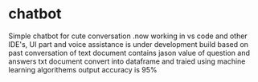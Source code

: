 # chatbot
Simple chatbot for cute conversation .now working in vs code and other IDE's, UI part and voice assistance is under development
build based on past conversation of text document contains jason value of question and answers 
txt document convert into dataframe and traied using machine learning algorithems
output accuracy is 95%

